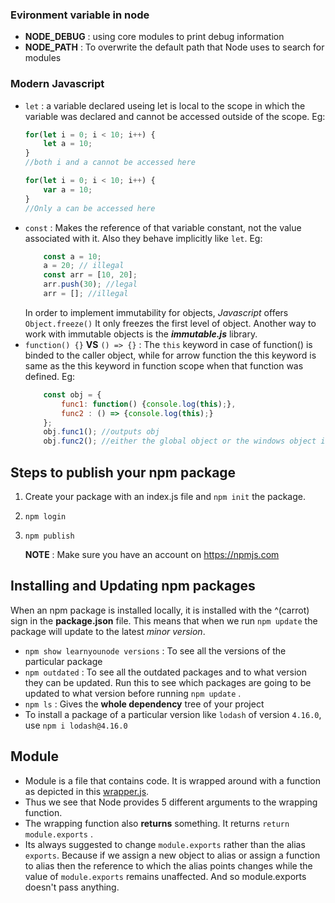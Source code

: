### Evironment variable in node
* **NODE_DEBUG** : using core modules to print debug information 
* **NODE_PATH** : To overwrite the default path that Node uses to search for modules 


### Modern Javascript

* `let`  : a variable declared useing let is local to the scope in which the variable was declared and cannot be accessed outside of the scope.
    Eg: 
    ```javascript
    for(let i = 0; i < 10; i++) {
        let a = 10;
    }
    //both i and a cannot be accessed here
    
    for(let i = 0; i < 10; i++) {
        var a = 10;
    }
    //Only a can be accessed here
    
    ```
* `const` : Makes the reference of that variable constant, not the value associated with it. Also they behave implicitly like `let`. Eg:
    ```javascript
        const a = 10;
        a = 20; // illegal
        const arr = [10, 20];
        arr.push(30); //legal
        arr = []; //illegal
    ```
  In order to implement immutability for objects, *Javascript* offers `Object.freeze()` It only freezes the first level of object. Another way to work with immutable objects is the ***immutable.js*** library.
* `function() {}` **VS** `() => {}` : The `this` keyword in case of function() is binded to the caller object, while for arrow function the this keyword is same as the this keyword in function scope when that function was defined. Eg:
    ```javascript
        const obj = {
            func1: function() {console.log(this);},
            func2 : () => {console.log(this);}
        };
        obj.func1(); //outputs obj
        obj.func2(); //either the global object or the windows object in case of browser
    ```

## Steps to publish your npm package

1. Create your package with an index.js file and `npm init` the package.
2. `npm login`
3. `npm publish`
   
   **NOTE** : Make sure you have an account on https://npmjs.com

## Installing and Updating npm packages
    
When an npm package is installed locally, it is installed with the ^(carrot) sign in the **package.json** file. This means that when we run `npm update` the package will update to the latest *minor version*.

* `npm show learnyounode versions` : To see all the versions of the particular package
* `npm outdated` : To see all the outdated packages and to what version they can be updated. Run this to see which packages are going to be updated to what version before running `npm update` .
* `npm ls` : Gives the **whole dependency** tree of your project 
* To install a package of a particular version like `lodash` of version `4.16.0`, use `npm i lodash@4.16.0`

## Module

* Module is a file that contains code. It is wrapped around with a function as depicted in this [wrapper.js](Module/wrapper.js). 
* Thus we see that Node provides 5 different arguments to the wrapping function. 
* The wrapping function also **returns** something. It returns `return module.exports` . 
* Its always suggested to change `module.exports` rather than the alias `exports`.
Because if we assign a new object to alias or assign a function to alias then
the reference to which the alias points changes while the value of `module.exports` remains unaffected. And so module.exports doesn't pass anything.
